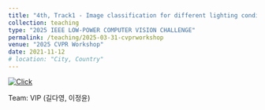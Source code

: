 ```yaml
---
title: "4th, Track1 - Image classification for different lighting conditions and styles"
collection: teaching
type: "2025 IEEE LOW-POWER COMPUTER VISION CHALLENGE"
permalink: /teaching/2025-03-31-cvprworkshop
venue: "2025 CVPR Workshop"
date: 2021-11-12
# location: "City, Country"
---
```

[![Click](https://img.icons8.com/?size=100&id=kWe4yIGgEM7A&format=png&color=000000)](https://lpcv.ai/2025LPCVC/leaderboard/track1/) 

Team: VIP (길다영, 이정윤)
